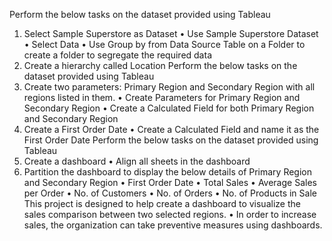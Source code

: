 Perform the below tasks on the dataset provided using Tableau
1. Select Sample Superstore as Dataset
• Use Sample Superstore Dataset
• Select Data
• Use Group by from Data Source Table on a Folder to create a
folder to segregate the required data
2. Create a hierarchy called Location
Perform the below tasks on the dataset provided using Tableau
3. Create two parameters: Primary Region and Secondary Region with all
regions listed in them.
• Create Parameters for Primary Region and Secondary Region
• Create a Calculated Field for both Primary Region and Secondary
Region
4. Create a First Order Date
• Create a Calculated Field and name it as the First Order Date
 Perform the below tasks on the dataset provided using Tableau
5. Create a dashboard
• Align all sheets in the dashboard
6. Partition the dashboard to display the below details of Primary Region
and Secondary Region
• First Order Date
• Total Sales
• Average Sales per Order
• No. of Customers
• No. of Orders
• No. of Products in Sale
This project is designed to help create a dashboard to visualize the sales
comparison between two selected regions.
• In order to increase sales, the organization can take preventive measures using
dashboards.
